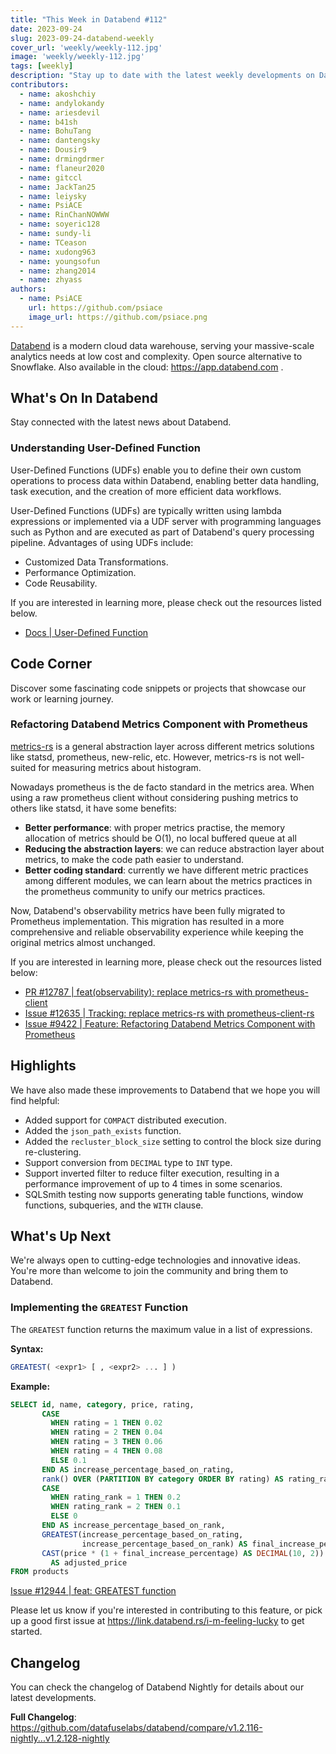 ```yaml
---
title: "This Week in Databend #112"
date: 2023-09-24
slug: 2023-09-24-databend-weekly
cover_url: 'weekly/weekly-112.jpg'
image: 'weekly/weekly-112.jpg'
tags: [weekly]
description: "Stay up to date with the latest weekly developments on Databend!"
contributors:
  - name: akoshchiy
  - name: andylokandy
  - name: ariesdevil
  - name: b41sh
  - name: BohuTang
  - name: dantengsky
  - name: Dousir9
  - name: drmingdrmer
  - name: flaneur2020
  - name: gitccl
  - name: JackTan25
  - name: leiysky
  - name: PsiACE
  - name: RinChanNOWWW
  - name: soyeric128
  - name: sundy-li
  - name: TCeason
  - name: xudong963
  - name: youngsofun
  - name: zhang2014
  - name: zhyass
authors:
  - name: PsiACE
    url: https://github.com/psiace
    image_url: https://github.com/psiace.png
---
```


[Databend](https://github.com/datafuselabs/databend) is a modern cloud data warehouse, serving your massive-scale analytics needs at low cost and complexity. Open source alternative to Snowflake. Also available in the cloud: <https://app.databend.com> .

## What's On In Databend

Stay connected with the latest news about Databend.

### Understanding User-Defined Function

User-Defined Functions (UDFs) enable you to define their own custom operations to process data within Databend, enabling better data handling, task execution, and the creation of more efficient data workflows.

User-Defined Functions (UDFs) are typically written using lambda expressions or implemented via a UDF server with programming languages such as Python and are executed as part of Databend's query processing pipeline. Advantages of using UDFs include:

- Customized Data Transformations.
- Performance Optimization.
- Code Reusability.

If you are interested in learning more, please check out the resources listed below.

- [Docs | User-Defined Function](https://databend.rs/doc/sql-commands/ddl/udf)

## Code Corner

Discover some fascinating code snippets or projects that showcase our work or learning journey.

### Refactoring Databend Metrics Component with Prometheus

[metrics-rs](https://github.com/metrics-rs/metrics) is a general abstraction layer across different metrics solutions like statsd, prometheus, new-relic, etc. However, metrics-rs is not well-suited for measuring metrics about histogram.

Nowadays prometheus is the de facto standard in the metrics area. When using a raw prometheus client without considering pushing metrics to others like statsd, it have some benefits:

- **Better performance**: with proper metrics practise, the memory allocation of metrics should be O(1), no local buffered queue at all
- **Reducing the abstraction layers**: we can reduce abstraction layer about metrics, to make the code path easier to understand.
- **Better coding standard**: currently we have different metric practices among different modules, we can learn about the metrics practices in the prometheus community to unify our metrics practices.

Now, Databend's observability metrics have been fully migrated to Prometheus implementation. This migration has resulted in a more comprehensive and reliable observability experience while keeping the original metrics almost unchanged.

If you are interested in learning more, please check out the resources listed below:

- [PR #12787 | feat(observability): replace metrics-rs with prometheus-client](https://github.com/datafuselabs/databend/pull/12787)
- [Issue #12635 | Tracking: replace metrics-rs with prometheus-client-rs](https://github.com/datafuselabs/databend/issues/12635)
- [Issue #9422 | Feature: Refactoring Databend Metrics Component with Prometheus](https://github.com/datafuselabs/databend/issues/9422)

## Highlights

We have also made these improvements to Databend that we hope you will find helpful:

- Added support for `COMPACT` distributed execution.
- Added the `json_path_exists` function.
- Added the `recluster_block_size` setting to control the block size during re-clustering.
- Support conversion from `DECIMAL` type to `INT` type.
- Support inverted filter to reduce filter execution, resulting in a performance improvement of up to 4 times in some scenarios.
- SQLSmith testing now supports generating table functions, window functions, subqueries, and the `WITH` clause.

## What's Up Next

We're always open to cutting-edge technologies and innovative ideas. You're more than welcome to join the community and bring them to Databend.

### Implementing the `GREATEST` Function

The `GREATEST` function returns the maximum value in a list of expressions.

**Syntax:**

```SQL
GREATEST( <expr1> [ , <expr2> ... ] )
```

**Example:**

```SQL
SELECT id, name, category, price, rating,
       CASE
         WHEN rating = 1 THEN 0.02
         WHEN rating = 2 THEN 0.04
         WHEN rating = 3 THEN 0.06
         WHEN rating = 4 THEN 0.08
         ELSE 0.1
       END AS increase_percentage_based_on_rating,
       rank() OVER (PARTITION BY category ORDER BY rating) AS rating_rank,
       CASE
         WHEN rating_rank = 1 THEN 0.2
         WHEN rating_rank = 2 THEN 0.1
         ELSE 0
       END AS increase_percentage_based_on_rank,
       GREATEST(increase_percentage_based_on_rating, 
                increase_percentage_based_on_rank) AS final_increase_percentage,
       CAST(price * (1 + final_increase_percentage) AS DECIMAL(10, 2))
         AS adjusted_price
FROM products
```

[Issue #12944 | feat: GREATEST function](https://github.com/datafuselabs/databend/issues/12944)

Please let us know if you're interested in contributing to this feature, or pick up a good first issue at <https://link.databend.rs/i-m-feeling-lucky> to get started.

## Changelog

You can check the changelog of Databend Nightly for details about our latest developments.

**Full Changelog**: <https://github.com/datafuselabs/databend/compare/v1.2.116-nightly...v1.2.128-nightly>
